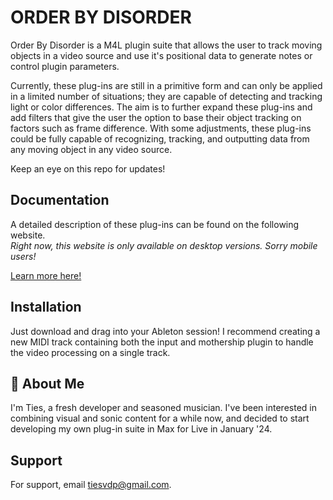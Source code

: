 # ORDER BY DISORDER
Order By Disorder is a M4L plugin suite that allows the user to track moving objects in a video source and use it's positional data to generate notes or control plugin parameters.

Currently, these plug-ins are still in a primitive form and can only be applied in a limited number of situations; they are capable of detecting and tracking light or color differences. The aim is to further expand these plug-ins and add filters that give the user the option to base their object tracking on factors such as frame difference. With some adjustments, these plug-ins could be fully capable of recognizing, tracking, and outputting data from any moving object in any video source.

Keep an eye on this repo for updates!






## Documentation
A detailed description of these plug-ins can be found on the following website.\
*Right now, this website is only available on desktop versions. Sorry mobile users!*

[Learn more here!](https://www.orderbydisorder.com/plugins)


## Installation

Just download and drag into your Ableton session! I recommend creating a new MIDI track containing both the input and mothership plugin to handle the video processing on a single track.

    


## 🚀 About Me
I'm Ties, a fresh developer and seasoned musician. I've been interested in combining visual and sonic content for a while now, and decided to start developing my own plug-in suite in Max for Live in January '24. 


## Support
For support, email tiesvdp@gmail.com.


